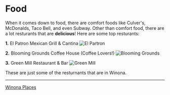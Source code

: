 # Food

When it comes down to food, there are comfort foods like Culver's, McDonalds, Taco Bell, and even Subway. Other than comfort food, there are a lot resturants that are **delicious**! Here are some top resturants:

**1.** El Patron Mexican Grill & Cantina
![El Partron](https://media-cdn.tripadvisor.com/media/photo-s/0c/92/d5/6b/el-patron-winona-minnesota.jpg "El Patron Mexican Grill & Cantina")

**2.** Blooming Grounds Coffee House (Coffee Lovers!)
![Blooming Grounds](https://s3.amazonaws.com/visitwinona/wp-content/uploads/2017/01/17053007/Blooming.jpg "Blooming Grounds Inside")

**3.** Green Mill Restaurant & Bar
![Green Mill](https://media-cdn.tripadvisor.com/media/photo-s/0c/92/8e/b9/green-mill-restaurant.jpg "Green Mill Restaurant & Bar")


These are just some of the resturnants that are in Winona. 
___

[Winona Places](Winona/Places.md)
